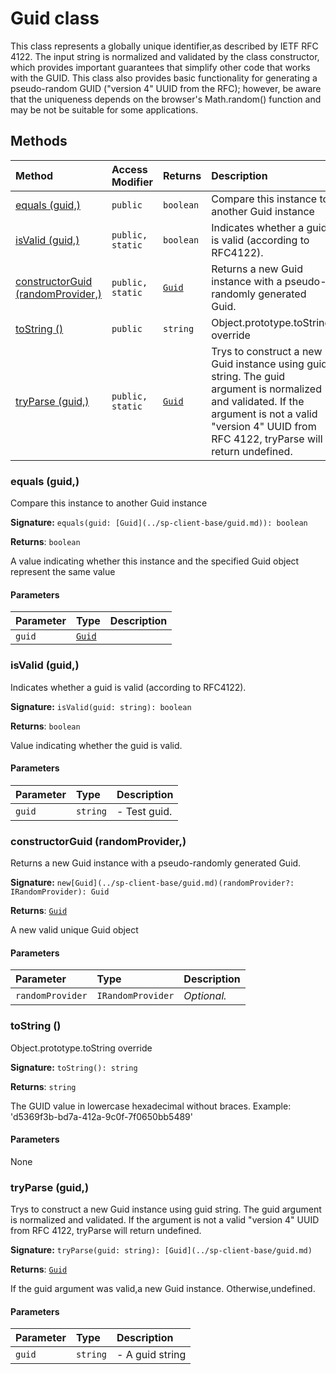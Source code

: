 # Guid class





This class represents a globally unique identifier,as described by 
IETF RFC 4122. The input string is normalized and validated by the class 
constructor, which provides important guarantees that simplify other code 
that works with the GUID. This class also provides basic functionality 
for generating a pseudo-random GUID ("version 4" UUID from the RFC); 
however, be aware that the uniqueness depends on the browser's 
Math.random() function and may be not be suitable for some applications. 







## Methods

| Method	   | Access Modifier | Returns	| Description|
|:-------------|:----|:-------|:-----------|
|[equals (guid,)](#equals-guid)     | `public` | `boolean` | Compare this instance to another Guid instance   |
|[isValid (guid,)](#isvalid-guid)     | `public, static` | `boolean` | Indicates whether a guid is valid (according to RFC4122).   |
|[constructorGuid (randomProvider,)](#constructorguid-randomprovider)     | `public, static` | [`Guid`](../sp-client-base/guid.md) | Returns a new Guid instance with a pseudo-randomly generated Guid.   |
|[toString ()](#tostring-)     | `public` | `string` | Object.prototype.toString override   |
|[tryParse (guid,)](#tryparse-guid)     | `public, static` | [`Guid`](../sp-client-base/guid.md) | Trys to construct a new Guid instance using guid string. The guid argument  is normalized and validated. If the argument is not a valid "version 4" UUID from  RFC 4122, tryParse will return undefined.   |





### equals (guid,)

Compare this instance to another Guid instance 


**Signature:** ``equals(guid: [Guid](../sp-client-base/guid.md)): boolean``

**Returns**: `boolean`

A value indicating whether this instance and the specified Guid object 
represent the same value

#### Parameters


| Parameter	   | Type    | Description |
|:-------------|:---------------|:------------|
| `guid`    | [`Guid`](../sp-client-base/guid.md) |  |


### isValid (guid,)

Indicates whether a guid is valid (according to RFC4122). 


**Signature:** ``isValid(guid: string): boolean``

**Returns**: `boolean`

Value indicating whether the guid is valid.

#### Parameters


| Parameter	   | Type    | Description |
|:-------------|:---------------|:------------|
| `guid`    | `string` | - Test guid. |


### constructorGuid (randomProvider,)

Returns a new Guid instance with a pseudo-randomly generated Guid. 


**Signature:** ``new[Guid](../sp-client-base/guid.md)(randomProvider?: IRandomProvider): Guid``

**Returns**: [`Guid`](../sp-client-base/guid.md)

A new valid unique Guid object

#### Parameters


| Parameter	   | Type    | Description |
|:-------------|:---------------|:------------|
| `randomProvider`    | `IRandomProvider` | _Optional._ |


### toString ()

Object.prototype.toString override 


**Signature:** ``toString(): string``

**Returns**: `string`

The GUID value in lowercase hexadecimal without braces. 
Example: 'd5369f3b-bd7a-412a-9c0f-7f0650bb5489'

#### Parameters
None


### tryParse (guid,)

Trys to construct a new Guid instance using guid string. The guid argument 
is normalized and validated. If the argument is not a valid "version 4" UUID from 
RFC 4122, tryParse will return undefined. 


**Signature:** ``tryParse(guid: string): [Guid](../sp-client-base/guid.md)``

**Returns**: [`Guid`](../sp-client-base/guid.md)

If the guid argument was valid,a new Guid instance. Otherwise,undefined.

#### Parameters


| Parameter	   | Type    | Description |
|:-------------|:---------------|:------------|
| `guid`    | `string` | - A guid string |

